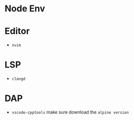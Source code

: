 # Node Env

# Editor

- `nvim`

# LSP

- `clangd`

# DAP

- `vscode-cpptools` make sure download the `alpine version`

